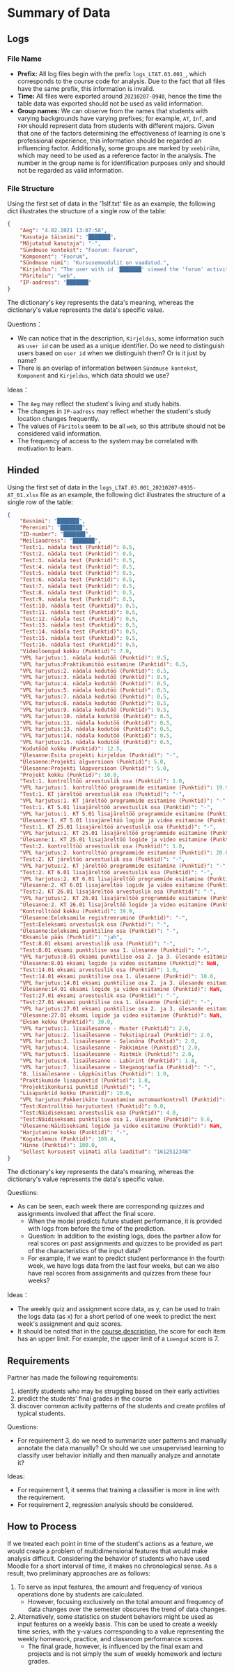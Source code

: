 # Summary of Data

## Logs

### File Name

- **Prefix:** All log files begin with the prefix `logs_LTAT.03.001_`, which corresponds to the course code for analysis. Due to the fact that all files have the same prefix, this information is invalid.
- **Time:** All files were exported around `20210207-0940`, hence the time the table data was exported should not be used as valid information.
- **Group names:** We can observe from the names that students with varying backgrounds have varying prefixes; for example, `AT`, `Inf`, and `FKM` should represent data from students with different majors. Given that one of the factors determining the effectiveness of learning is one's professional experience, this information should be regarded an influencing factor. Additionally, some groups are marked by `veebirühm`, which may need to be used as a reference factor in the analysis. The number in the group name is for identification purposes only and should not be regarded as valid information.

### File Structure

Using the first set of data in the '1slf.txt' file as an example, the following dict illustrates the structure of a single row of the table: 

```json
{
    "Aeg": "4.02.2021 13:07:58",
    "Kasutaja täisnimi": "███████",
    "Mõjutatud kasutaja": "-",
    "Sündmuse kontekst": "Foorum: Foorum",
    "Komponent": "Foorum",
    "Sündmuse nimi": "Kursusemoodulit on vaadatud.",
    "Kirjeldus": "The user with id '███████' viewed the 'forum' activity with course module id '83875'.",
    "Päritolu": "web",
    "IP-aadress": "███████"
}
```

The dictionary's key represents the data's meaning, whereas the dictionary's value represents the data's specific value. 

Questions：

- We can notice that in the description, `Kirjeldus`, some information such as `user id` can be used as a unique identifier. Do we need to distinguish users based on `user id` when we distinguish them? Or is it just by name?
- There is an overlap of information between `Sündmuse kontekst`, `Komponent` and `Kirjeldus`, which data should we use?

Ideas：

- The `Aeg` may reflect the student's living and study habits.
- The changes in `IP-aadress` may reflect whether the student's study location changes frequently.
- The values of `Päritolu` seem to be all `web`, so this attribute should not be considered valid information.
- The frequency of access to the system may be correlated with motivation to learn.

## Hinded

Using the first set of data in the `logs_LTAT.03.001_20210207-0935-AT_01.xlsx` file as an example, the following dict illustrates the structure of a single row of the table: 

```json
{
    "Eesnimi": "███████",
    "Perenimi": "███████",
    "ID-number": "███████",
    "Meiliaadress": "███████",
    "Test:1. nädala test (Punktid)": 0.5,
    "Test:2. nädala test (Punktid)": 0.5,
    "Test:3. nädala test (Punktid)": 0.5,
    "Test:4. nädala test (Punktid)": 0.5,
    "Test:5. nädala test (Punktid)": 0.5,
    "Test:6. nädala test (Punktid)": 0.5,
    "Test:7. nädala test (Punktid)": 0.5,
    "Test:8. nädala test (Punktid)": 0.5,
    "Test:9. nädala test (Punktid)": 0.5,
    "Test:10. nädala test (Punktid)": 0.5,
    "Test:11. nädala test (Punktid)": 0.5,
    "Test:12. nädala test (Punktid)": 0.5,
    "Test:13. nädala test (Punktid)": 0.5,
    "Test:14. nädala test (Punktid)": 0.5,
    "Test:15. nädala test (Punktid)": 0.5,
    "Test:16. nädala test (Punktid)": 0.5,
    "Videoloengud kokku (Punktid)": 7.0,
    "VPL harjutus:1. nädala kodutöö (Punktid)": 0.5,
    "VPL harjutus:Praktikumitöö esitamine (Punktid)": 0.5,
    "VPL harjutus:2. nädala kodutöö (Punktid)": 0.5,
    "VPL harjutus:3. nädala kodutöö (Punktid)": 0.5,
    "VPL harjutus:4. nädala kodutöö (Punktid)": 0.5,
    "VPL harjutus:5. nädala kodutöö (Punktid)": 0.5,
    "VPL harjutus:7. nädala kodutöö (Punktid)": 0.5,
    "VPL harjutus:8. nädala kodutöö (Punktid)": 0.5,
    "VPL harjutus:9. nädala kodutöö (Punktid)": 0.5,
    "VPL harjutus:10. nädala kodutöö (Punktid)": 0.5,
    "VPL harjutus:11. nädala kodutöö (Punktid)": 0.5,
    "VPL harjutus:13. nädala kodutöö (Punktid)": 0.5,
    "VPL harjutus:14. nädala kodutöö (Punktid)": 0.5,
    "VPL harjutus:15. nädala kodutöö (Punktid)": 0.5,
    "Kodutööd kokku (Punktid)": 12.5,
    "Ülesanne:Esita projekti kirjeldus (Punktid)": "-",
    "Ülesanne:Projekti algversioon (Punktid)": 5.0,
    "Ülesanne:Projekti lõppversioon (Punktid)": 5.0,
    "Projekt kokku (Punktid)": 10.0,
    "Test:1. kontrolltöö arvestuslik osa (Punktid)": 1.0,
    "VPL harjutus:1. kontrolltöö programmide esitamine (Punktid)": 19.9,
    "Test:1. KT järeltöö arvestuslik osa (Punktid)": "-",
    "VPL harjutus:1. KT järeltöö programmide esitamine (Punktid)": "-",
    "Test:1. KT 5.01 lisajäreltöö arvestuslik osa (Punktid)": "-",
    "VPL harjutus:1. KT 5.01 lisajäreltöö programmide esitamine (Punktid)": "-",
    "Ülesanne:1. KT 5.01 lisajäreltöö logide ja video esitamine (Punktid)": NaN,
    "Test:1. KT 25.01 lisajäreltöö arvestuslik osa (Punktid)": "-",
    "VPL harjutus:1. KT 25.01 lisajäreltöö programmide esitamine (Punktid)": "-",
    "Ülesanne:1. KT 25.01 lisajäreltöö logide ja video esitamine (Punktid)": NaN,
    "Test:2. kontrolltöö arvestuslik osa (Punktid)": 1.0,
    "VPL harjutus:2. kontrolltöö programmide esitamine (Punktid)": 20.0,
    "Test:2. KT järeltöö arvestuslik osa (Punktid)": "-",
    "VPL harjutus:2. KT järeltöö programmide esitamine (Punktid)": "-",
    "Test:2. KT 6.01 lisajäreltöö arvestuslik osa (Punktid)": "-",
    "VPL harjutus:2. KT 6.01 lisajäreltöö programmide esitamine (Punktid)": "-",
    "Ülesanne:2. KT 6.01 lisajäreltöö logide ja video esitamine (Punktid)": NaN,
    "Test:2. KT 26.01 lisajäreltöö arvestuslik osa (Punktid)": "-",
    "VPL harjutus:2. KT 26.01 lisajäreltöö programmide esitamine (Punktid)": "-",
    "Ülesanne:2. KT 26.01 lisajäreltöö logide ja video esitamine (Punktid)": NaN,
    "Kontrolltööd kokku (Punktid)": 39.9,
    "Ülesanne:Eeleksamile registreerumine (Punktid)": "-",
    "Test:Eeleksami arvestuslik osa (Punktid)": "-",
    "Ülesanne:Eeleksami punktiline osa (Punktid)": "-",
    "Eksamile pääs (Punktid)": "jah",
    "Test:8.01 eksami arvestuslik osa (Punktid)": "-",
    "Test:8.01 eksami punktilise osa 1. ülesanne (Punktid)": "-",
    "VPL harjutus:8.01 eksami punktilise osa 2. ja 3. ülesande esitamine (Punktid)": "-",
    "Ülesanne:8.01 eksami logide ja video esitamine (Punktid)": NaN,
    "Test:14.01 eksami arvestuslik osa (Punktid)": 1.0,
    "Test:14.01 eksami punktilise osa 1. ülesanne (Punktid)": 10.0,
    "VPL harjutus:14.01 eksami punktilise osa 2. ja 3. ülesande esitamine (Punktid)": 20.0,
    "Ülesanne:14.01 eksami logide ja video esitamine (Punktid)": NaN,
    "Test:27.01 eksami arvestuslik osa (Punktid)": "-",
    "Test:27.01 eksami punktilise osa 1. ülesanne (Punktid)": "-",
    "VPL harjutus:27.01 eksami punktilise osa 2. ja 3. ülesande esitamine (Punktid)": "-",
    "Ülesanne:27.01 eksami logide ja video esitamine (Punktid)": NaN,
    "Eksam kokku (Punktid)": 30.0,
    "VPL harjutus:1. lisaülesanne - Muster (Punktid)": 2.0,
    "VPL harjutus:2. lisaülesanne - Tekstispiraal (Punktid)": 2.0,
    "VPL harjutus:3. lisaülesanne - Salasõna (Punktid)": 2.0,
    "VPL harjutus:4. lisaülesanne - Pakkimine (Punktid)": 2.0,
    "VPL harjutus:5. lisaülesanne - Ristmik (Punktid)": 2.0,
    "VPL harjutus:6. lisaülesanne - Labürint (Punktid)": 1.8,
    "VPL harjutus:7. lisaülesanne - Steganograafia (Punktid)": "-",
    "8. lisaülesanne - Lõppküsitlus (Punktid)": 1.0,
    "Praktikumide lisapunktid (Punktid)": 1.0,
    "Projektikonkursi punktid (Punktid)": "-",
    "Lisapunktid kokku (Punktid)": 10.0,
    "VPL harjutus:Pokkerikäte tuvastamise automaatkontroll (Punktid)": "-",
    "Test:Kontrolltöö harjutustest (Punktid)": 9.0,
    "Test:Näidiseksami arvestuslik osa (Punktid)": 4.0,
    "Test:Näidiseksami punktilise osa 1. ülesanne (Punktid)": 9.6,
    "Ülesanne:Näidiseksami logide ja video esitamine (Punktid)": NaN,
    "Harjutamine kokku (Punktid)": "-",
    "Kogutulemus (Punktid)": 109.4,
    "Hinne (Punktid)": 100.0,
    "Sellest kursusest viimati alla laaditud": "1612512348"
}
```

The dictionary's key represents the data's meaning, whereas the dictionary's value represents the data's specific value. 

Questions:

- As can be seen, each week there are corresponding quizzes and assignments involved that affect the final score. 
    - When the model predicts future student performance, it is provided with logs from before the time of the prediction.
    - Question: In addition to the existing logs, does the partner allow for real scores on past assignments and quizzes to be provided as part of the characteristics of the input data?
	- For example, if we want to predict student performance in the fourth week, we have logs data from the last four weeks, but can we also have real scores from assignments and quizzes from these four weeks?

Ideas：

- The weekly quiz and assignment score data, as y, can be used to train the logs data (as x) for a short period of one week to predict the next week's assignment and quiz scores.
- It should be noted that in the [course description](https://courses.cs.ut.ee/2020/programmeerimine/fall), the score for each item has an upper limit. For example, the upper limit of a `Loengud` score is 7.

## Requirements

Partner has made the following requirements:

1. identify students who may be struggling based on their early activities
2. predict the students' final grades in the course
3. discover common activity patterns of the students and create profiles of typical students.

Questions:

- For requirement 3, do we need to summarize user patterns and manually annotate the data manually? Or should we use unsupervised learning to classify user behavior initially and then manually analyze and annotate it?

Ideas:

- For requirement 1, it seems that training a classifier is more in line with the requirement.
- For requirement 2, regression analysis should be considered.

## How to Process

If we treated each point in time of the student's actions as a feature, we would create a problem of multidimensional features that would make analysis difficult. Considering the behavior of students who have used Moodle for a short interval of time, it makes no chronological sense. As a result, two preliminary approaches are as follows:

1. To serve as input features, the amount and frequency of various operations done by students are calculated. 
    - However, focusing exclusively on the total amount and frequency of data changes over the semester obscures the trend of data changes.
2. Alternatively, some statistics on student behaviors might be used as input features on a weekly basis.
This can be used to create a weekly time series, with the y-values corresponding to a value representing the weekly homework, practice, and classroom performance scores. 
    - The final grade, however, is influenced by the final exam and projects and is not simply the sum of weekly homework and lecture grades.
